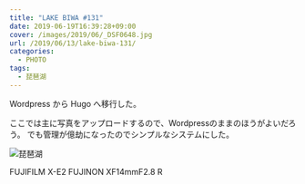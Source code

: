 ```yaml
---
title: "LAKE BIWA #131"
date: 2019-06-19T16:39:28+09:00
cover: /images/2019/06/_DSF0648.jpg
url: /2019/06/13/lake-biwa-131/
categories:
  - PHOTO
tags:
  - 琵琶湖
---
```

Wordpress から Hugo へ移行した。

ここでは主に写真をアップロードするので、Wordpressのままのほうがよいだろう。
でも管理が億劫になったのでシンプルなシステムにした。

![琵琶湖](/images/2019/06/_DSF0649.jpg "モノクロの琵琶湖")

FUJIFILM X-E2 FUJINON XF14mmF2.8 R
